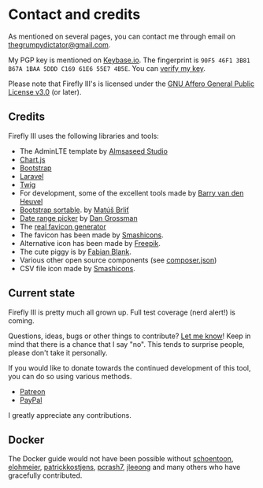 # Contact and credits

As mentioned on several pages, you can contact me through email on [thegrumpydictator@gmail.com](mailto:thegrumpydictator@gmail.com).

My PGP key is mentioned on [Keybase.io](https://keybase.io/jc5). The fingerprint is ``90F5 46F1 3B81 B67A 1BAA 5DDD C169 61E6 55E7 4B5E``. You can [verify my key](https://gist.github.com/JC5/e5810692bea4513bd80381f57b2ed03a).

Please note that Firefly III's is licensed under the [GNU Affero General Public License v3.0](https://github.com/firefly-iii/firefly-iii/blob/master/LICENSE) (or later).

## Credits

Firefly III uses the following libraries and tools:

-  The AdminLTE template by [Almsaseed Studio](https://almsaeedstudio.com/)
-  [Chart.js](http://www.chartjs.org/)
-  [Bootstrap](http://getbootstrap.com/)
-  [Laravel](http://laravel.com/)
-  [Twig](http://twig.sensiolabs.org/)
-  For development, some of the excellent tools made by [Barry van den Heuvel](https://github.com/barryvdh)
-  [Bootstrap sortable](https://github.com/drvic10k/bootstrap-sortable). by [Matúš Brliť](https://github.com/drvic10k)
-  [Date range picker](https://github.com/dangrossman/bootstrap-daterangepicker/) by [Dan Grossman](https://github.com/dangrossman)
-  The [real favicon generator](http://realfavicongenerator.net/)
-  The favicon has been made by [Smashicons](https://www.flaticon.com/authors/smashicons).
-  Alternative icon has been made by [Freepik](http://www.freepik.com).
-  The cute piggy is by [Fabian Blank](https://unsplash.com/collections/388522/money-revenue).
-  Various other open source components (see [composer.json](https://github.com/firefly-iii/firefly-iii/blob/master/composer.json))
-  CSV file icon made by [Smashicons](https://www.flaticon.com/authors/smashicons).

## Current state

Firefly III is pretty much all grown up. Full test coverage (nerd alert!) is coming.

Questions, ideas, bugs or other things to contribute? [Let me know](https://github.com/firefly-iii/firefly-iii/issues>)! Keep in mind that there is a chance that I say "no". This tends to surprise people, please don't take it personally.

If you would like to donate towards the continued development of this tool, you can do so using various methods.

* [Patreon](https://www.patreon.com/jc5)
* [PayPal](https://www.paypal.com/cgi-bin/webscr?cmd=_s-xclick&hosted_button_id=44UKUT455HUFA)

I greatly appreciate any contributions.

## Docker

The Docker guide would not have been possible without [schoentoon](https://github.com/schoentoon), [elohmeier](https://github.com/elohmeier), [patrickkostjens](https://github.com/patrickkostjens), [pcrash7](https://github.com/crash7), [jleeong](https://github.com/jleeong)
and many others who have gracefully contributed.
